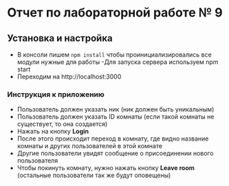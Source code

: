 # Отчет по лабораторной работе № 9



## Установка и настройка
- В консоли пишем `npm install` чтобы проинициализировались все модули нужные для работы
-Для запуска сервера используем npm start
- Переходим на http://localhost:3000

### Инструкция к приложению
- Пользователь должен указать ник (ник должен быть уникальным)
- Пользователь должен указать ID комнаты (если такой комнаты не существует, то она создается)
- Нажать на кнопку **Login**
- После этого происходит переход в комнату, где видно название комнаты и других пользователей в этой комнате
- Другие пользователи увидят сообщение о присоединении нового пользователя
- Чтобы покинуть комнату, нужно нажать кнопку **Leave room** (остальные пользователи так же будут оповещены)



